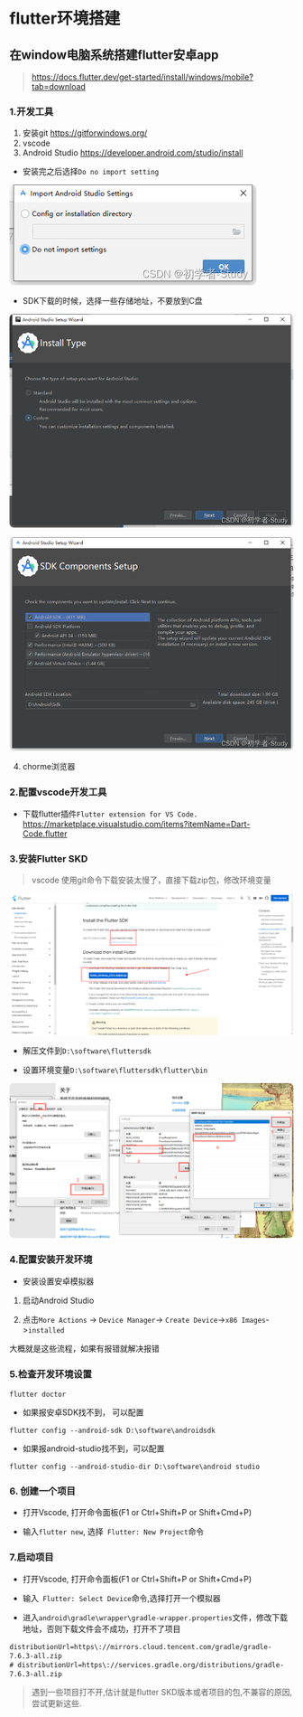 # flutter环境搭建


## 在window电脑系统搭建flutter安卓app

> https://docs.flutter.dev/get-started/install/windows/mobile?tab=download

### 1.开发工具
1. 安装git https://gitforwindows.org/
2. vscode
3. Android Studio https://developer.android.com/studio/install
  - 安装完之后选择`Do no import setting`
<p>
  <img src="../.vitepress/public/start/1.png" alt="vitepress init screenshot" style="border-radius:8px">
</p>

  - SDK下载的时候，选择一些存储地址，不要放到C盘
<p>
  <img src="../.vitepress/public/start/2.png" alt="vitepress init screenshot" style="border-radius:8px">
</p>  

<p>
  <img src="../.vitepress/public/start/3.png" alt="vitepress init screenshot" style="border-radius:8px">
</p>  

4. chorme浏览器

### 2.配置vscode开发工具

- 下载flutter插件`Flutter extension for VS Code.`
https://marketplace.visualstudio.com/items?itemName=Dart-Code.flutter


### 3.安装Flutter SKD
> vscode 使用git命令下载安装太慢了，直接下载zip包，修改环境变量
<p>
  <img src="../.vitepress/public/start/5.png" alt="vitepress init screenshot" style="border-radius:8px">
</p>  


- 解压文件到`D:\software\fluttersdk`

- 设置环境变量`D:\software\fluttersdk\flutter\bin`
<p>
  <img src="../.vitepress/public/start/4.jpg" alt="vitepress init screenshot" style="border-radius:8px">
</p>  


### 4.配置安装开发环境

- 安装设置安卓模拟器

1. 启动Android Studio

2. 点击`More Actions` -> ` Device Manager `-> `Create Device`->`x86 Images`->`installed`

 大概就是这些流程，如果有报错就解决报错

 ### 5.检查开发环境设置

 ```
 flutter doctor
 ```

 - 如果报安卓SDK找不到， 可以配置
 ```
flutter config --android-sdk D:\software\androidsdk
 ```

 - 如果报android-studio找不到，可以配置
 ```
 flutter config --android-studio-dir D:\software\android studio
 ```


 ### 6. 创建一个项目

 - 打开Vscode, 打开命令面板(F1 or Ctrl+Shift+P or Shift+Cmd+P)

 - 输入`flutter new`, 选择` Flutter: New Project`命令

 ### 7.启动项目

 - 打开Vscode, 打开命令面板(F1 or Ctrl+Shift+P or Shift+Cmd+P)

 - 输入` Flutter: Select Device`命令,选择打开一个模拟器

 - 进入`android\gradle\wrapper\gradle-wrapper.properties`文件，修改下载地址，否则下载文件会不成功，打开不了项目

 ```
 distributionUrl=https\://mirrors.cloud.tencent.com/gradle/gradle-7.6.3-all.zip
# distributionUrl=https\://services.gradle.org/distributions/gradle-7.6.3-all.zip

 ```

> 遇到一些项目打不开,估计就是flutter SKD版本或者项目的包,不兼容的原因,尝试更新这些.
 